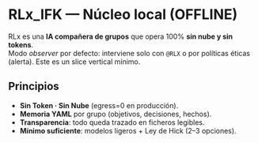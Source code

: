 # RLx_IFK — Núcleo local (OFFLINE)

RLx es una **IA compañera de grupos** que opera 100% **sin nube y sin tokens**.  
Modo *observer* por defecto: interviene solo con `@RLX` o por políticas éticas (alerta). Este es un slice vertical mínimo.

## Principios
- **Sin Token · Sin Nube** (egress=0 en producción).
- **Memoria YAML** por grupo (objetivos, decisiones, hechos).
- **Transparencia**: todo queda trazado en ficheros legibles.
- **Mínimo suficiente**: modelos ligeros + Ley de Hick (2–3 opciones).
